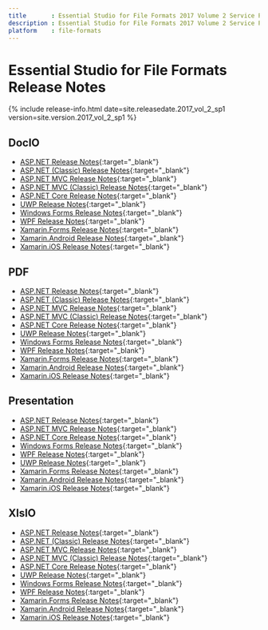 ```yaml
---
title		: Essential Studio for File Formats 2017 Volume 2 Service Pack 1 Release Notes
description	: Essential Studio for File Formats 2017 Volume 2 Service Pack 1 Release Notes
platform	: file-formats
---
```


# Essential Studio for File Formats Release Notes

{% include release-info.html date=site.releasedate.2017_vol_2_sp1 version=site.version.2017_vol_2_sp1 %} 

## DocIO

* [ASP.NET Release Notes](/aspnet/release-notes/v15.2.0.43#docio){:target="_blank"}
* [ASP.NET (Classic) Release Notes](/aspnet-classic/release-notes/v15.2.0.43#docio){:target="_blank"}
* [ASP.NET MVC Release Notes](/aspnetmvc/release-notes/v15.2.0.43#docio){:target="_blank"}
* [ASP.NET MVC (Classic) Release Notes](/aspnetmvc-classic/release-notes/v15.2.0.43#docio){:target="_blank"}
* [ASP.NET Core Release Notes](/aspnet-core/release-notes/v15.2.0.43#docio){:target="_blank"}
* [UWP Release Notes](/uwp/release-notes/v15.2.0.43#docio){:target="_blank"}
* [Windows Forms Release Notes](/windowsforms/release-notes/v15.2.0.43#docio){:target="_blank"}
* [WPF Release Notes](/wpf/release-notes/v15.2.0.43#docio){:target="_blank"}
* [Xamarin.Forms Release Notes](/xamarin/release-notes/v15.2.0.43#docio){:target="_blank"}
* [Xamarin.Android Release Notes](/xamarin-android/release-notes/v15.2.0.43#docio){:target="_blank"}
* [Xamarin.iOS Release Notes](/xamarin-ios/release-notes/v15.2.0.43#docio){:target="_blank"}

## PDF

* [ASP.NET Release Notes](/aspnet/release-notes/v15.2.0.43#pdf){:target="_blank"}
* [ASP.NET (Classic) Release Notes](/aspnet-classic/release-notes/v15.2.0.43#pdf){:target="_blank"}
* [ASP.NET MVC Release Notes](/aspnetmvc/release-notes/v15.2.0.43#pdf){:target="_blank"}
* [ASP.NET MVC (Classic) Release Notes](/aspnetmvc-classic/release-notes/v15.2.0.43#pdf){:target="_blank"}
* [ASP.NET Core Release Notes](/aspnet-core/release-notes/v15.2.0.43#pdf){:target="_blank"}
* [UWP Release Notes](/uwp/release-notes/v15.2.0.43#pdf){:target="_blank"}
* [Windows Forms Release Notes](/windowsforms/release-notes/v15.2.0.43#pdf){:target="_blank"}
* [WPF Release Notes](/wpf/release-notes/v15.2.0.43#pdf){:target="_blank"}
* [Xamarin.Forms Release Notes](/xamarin/release-notes/v15.2.0.43#pdf){:target="_blank"}
* [Xamarin.Android Release Notes](/xamarin-android/release-notes/v15.2.0.43#pdf){:target="_blank"}
* [Xamarin.iOS Release Notes](/xamarin-ios/release-notes/v15.2.0.43#pdf){:target="_blank"}

## Presentation

* [ASP.NET Release Notes](/aspnet/release-notes/v15.2.0.43#presentation){:target="_blank"}
* [ASP.NET MVC Release Notes](/aspnetmvc/release-notes/v15.2.0.43#presentation){:target="_blank"}
* [ASP.NET Core Release Notes](/aspnet-core/release-notes/v15.2.0.43#presentation){:target="_blank"}
* [Windows Forms Release Notes](/windowsforms/release-notes/v15.2.0.43#presentation){:target="_blank"}
* [WPF Release Notes](/wpf/release-notes/v15.2.0.43#presentation){:target="_blank"}
* [UWP Release Notes](/uwp/release-notes/v15.2.0.43#presentation){:target="_blank"}
* [Xamarin.Forms Release Notes](/xamarin/release-notes/v15.2.0.43#presentation){:target="_blank"}
* [Xamarin.Android Release Notes](/xamarin-android/release-notes/v15.2.0.43#presentation){:target="_blank"}
* [Xamarin.iOS Release Notes](/xamarin-ios/release-notes/v15.2.0.43#presentation){:target="_blank"}

## XlsIO

* [ASP.NET Release Notes](/aspnet/release-notes/v15.2.0.43#xlsio){:target="_blank"}
* [ASP.NET (Classic) Release Notes](/aspnet-classic/release-notes/v15.2.0.43#xlsio){:target="_blank"}
* [ASP.NET MVC Release Notes](/aspnetmvc/release-notes/v15.2.0.43#xlsio){:target="_blank"}
* [ASP.NET MVC (Classic) Release Notes](/aspnetmvc-classic/release-notes/v15.2.0.43#xlsio){:target="_blank"}
* [ASP.NET Core Release Notes](/aspnet-core/release-notes/v15.2.0.43#xlsio){:target="_blank"}
* [UWP Release Notes](/uwp/release-notes/v15.2.0.43#xlsio){:target="_blank"}
* [Windows Forms Release Notes](/windowsforms/release-notes/v15.2.0.43#xlsio){:target="_blank"}
* [WPF Release Notes](/wpf/release-notes/v15.2.0.43#xlsio){:target="_blank"}
* [Xamarin.Forms Release Notes](/xamarin/release-notes/v15.2.0.43#xlsio){:target="_blank"}
* [Xamarin.Android Release Notes](/xamarin-android/release-notes/v15.2.0.43#xlsio){:target="_blank"}
* [Xamarin.iOS Release Notes](/xamarin-ios/release-notes/v15.2.0.43#xlsio){:target="_blank"}